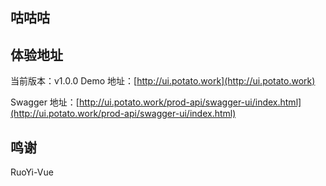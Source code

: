 ## 咕咕咕

## 体验地址

当前版本：v1.0.0
Demo 地址：[http://ui.potato.work](http://ui.potato.work)

Swagger 地址：[http://ui.potato.work/prod-api/swagger-ui/index.html](http://ui.potato.work/prod-api/swagger-ui/index.html)

## 鸣谢
RuoYi-Vue